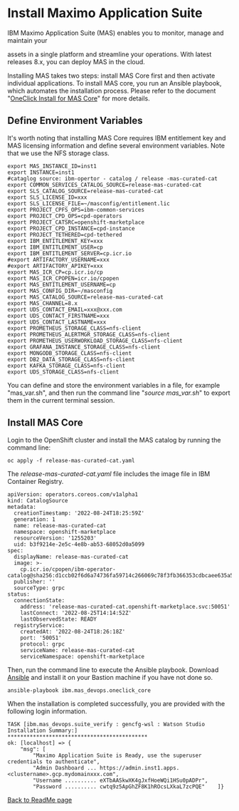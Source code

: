 # Install Maximo Application Suite

IBM Maximo Application Suite (MAS) enables you to monitor, manage and
maintain your

assets in a single platform and streamline your operations. With latest
releases 8.x, you can deploy MAS in the cloud.

Installing MAS takes two steps: install MAS Core first and then activate
individual applications. To install MAS core, you run an Ansible
playbook, which automates the installation process. Please refer to the
document "[OneClick Install for MAS
Core](https://ibm-mas.github.io/ansible-devops/playbooks/oneclick-core/)"
for more details.

## Define Environment Variables

It's worth noting that installing MAS Core requires IBM entitlement key
and MAS licensing information and define several environment variables.
Note that we use the NFS storage class.

```
export MAS_INSTANCE_ID=inst1
export INSTANCE=inst1
#cataglog source: ibm-opertor - catalog / release -mas-curated-cat
export COMMON_SERVICES_CATALOG_SOURCE=release-mas-curated-cat
export SLS_CATALOG_SOURCE=release-mas-curated-cat
export SLS_LICENSE_ID=xxx
export SLS_LICENSE_FILE=~/masconfig/entitlement.lic
export PROJECT_CPFS_OPS=ibm-common-services        
export PROJECT_CPD_OPS=cpd-operators
export PROJECT_CATSRC=openshift-marketplace
export PROJECT_CPD_INSTANCE=cpd-instance
export PROJECT_TETHERED=cpd-tethered
export IBM_ENTITLEMENT_KEY=xxx
export IBM_ENTITLEMENT_USER=cp
export IBM_ENTITLEMENT_SERVER=cp.icr.io
#export ARTIFACTORY_USERNAME=xxx
#export ARTIFACTORY_APIKEY=xxx
export MAS_ICR_CP=cp.icr.io/cp
export MAS_ICR_CPOPEN=icr.io/cpopen
export MAS_ENTITLEMENT_USERNAME=cp
export MAS_CONFIG_DIR=~/masconfig
export MAS_CATALOG_SOURCE=release-mas-curated-cat
export MAS_CHANNEL=8.x
export UDS_CONTACT_EMAIL=xxx@xxx.com
export UDS_CONTACT_FIRSTNAME=xxx
export UDS_CONTACT_LASTNAME=xxx
export PROMETHEUS_STORAGE_CLASS=nfs-client
export PROMETHEUS_ALERTMGR_STORAGE_CLASS=nfs-client
export PROMETHEUS_USERWORKLOAD_STORAGE_CLASS=nfs-client
export GRAFANA_INSTANCE_STORAGE_CLASS=nfs-client
export MONGODB_STORAGE_CLASS=nfs-client
export DB2_DATA_STORAGE_CLASS=nfs-client
export KAFKA_STORAGE_CLASS=nfs-client
export UDS_STORAGE_CLASS=nfs-client
```

You can define and store the environment variables in a file, for
example "mas_var.sh", and then run the command line "*source
mas_var.sh*" to export them in the current terminal session.

## Install MAS Core

Login to the OpenShift cluster and install the MAS catalog by running
the command line:

```
oc apply -f release-mas-curated-cat.yaml
```

The *release-mas-curated-cat.yaml* file includes the image file in IBM
Container Registry.

```
apiVersion: operators.coreos.com/v1alpha1
kind: CatalogSource
metadata:
  creationTimestamp: '2022-08-24T18:25:59Z'
  generation: 1
  name: release-mas-curated-cat
  namespace: openshift-marketplace
  resourceVersion: '1255203'
  uid: b3f9214e-2e5c-4e8b-ab53-68052d0a5099
spec:
  displayName: release-mas-curated-cat
  image: >-
    cp.icr.io/cpopen/ibm-operator-catalog@sha256:d1ccb02f6d6a74736fa59714c266069c78f3fb366353cdbcaee635a5720e6f27
  publisher: ''
  sourceType: grpc
status:
  connectionState:
    address: 'release-mas-curated-cat.openshift-marketplace.svc:50051'
    lastConnect: '2022-08-25T14:14:52Z'
    lastObservedState: READY
  registryService:
    createdAt: '2022-08-24T18:26:18Z'
    port: '50051'
    protocol: grpc
    serviceName: release-mas-curated-cat
    serviceNamespace: openshift-marketplace
```

Then, run the command line to execute the Ansible playbook. Download
[Ansible](https://docs.ansible.com/ansible/latest/installation_guide/intro_installation.html)
and install it on your Bastion machine if you have not done so.

```
ansible-playbook ibm.mas_devops.oneclick_core
```

When the installation is completed successfully, you are provided with
the following login information.

```
TASK [ibm.mas_devops.suite_verify : gencfg-wsl : Watson Studio Installation Summary:] 
********************************************
ok: [localhost] => {
    "msg": [
        "Maximo Application Suite is Ready, use the superuser credentials to authenticate",
        "Admin Dashboard ... https://admin.inst1.apps.<clustername>.gcp.mydomainxxx.com",
        "Username .......... eXTbAASkwXK4gJxfHoeWQi1HSu0pADPr",
        "Password .......... cwtq9z5ApGhZF8K1hROcsLXkaL7zcPQE"    ]}
```

[Back to ReadMe page](../README.MD)
